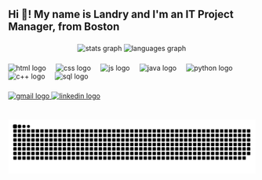 <h2 align="left">Hi 👋! My name is Landry and I'm an IT Project Manager, from Boston</h2>

###

<div align="center">
  <img src="https://github-readme-stats.vercel.app/api?username=landry21&hide_title=false&hide_rank=false&show_icons=true&include_all_commits=true&count_private=true&disable_animations=false&theme=dracula&locale=en&hide_border=false" height="150" alt="stats graph"  />
  <img src="https://github-readme-stats.vercel.app/api/top-langs?username=landry21&locale=en&hide_title=false&layout=compact&card_width=320&langs_count=5&theme=dracula&hide_border=false" height="150" alt="languages graph"  />
</div>

###

<!--<img align="right" height="150" src="https://i.imgflip.com/65efzo.gif"  />-->

###

<div align="left">
  <img src="https://cdn.jsdelivr.net/gh/landry21/landry21/Images/html.png" height="30" alt="html logo"  />
  <img width="12" />
  <img src="https://cdn.jsdelivr.net/gh/landry21/landry21/Images/CSS.png" height="30" alt="css logo"  />
  <img width="12" />
  <img src="https://cdn.jsdelivr.net/gh/landry21/landry21/Images/JS.png" height="30" alt="js logo"  />
  <img width="12" />
  <img src="https://cdn.jsdelivr.net/gh/landry21/landry21/Images/Jav.png" height="30" alt="java logo"  />
  <img width="12" />
  <img src="https://cdn.jsdelivr.net/gh/landry21/landry21/Images/Python.png" height="30" alt="python logo"  />
  <img width="12" />
  <img src="https://cdn.jsdelivr.net/gh/landry21/landry21/Images/C++.png" height="30" alt="c++ logo"  />
  <img width="12" />
  <img src="https://cdn.jsdelivr.net/gh/landry21/landry21/Images/sql.png" height="30" alt="sql logo"  />
</div>

###

<div align="left">
  <a href="mailto:benlandrysalomon@gmail.com">
    <img src="https://img.shields.io/static/v1?message=Gmail&logo=gmail&label=&color=D14836&logoColor=white&labelColor=&style=for-the-badge" height="35" alt="gmail logo"  />
  </a>
  <a href="https://www.linkedin.com/in/landry-benimana">
    <img src="https://img.shields.io/static/v1?message=LinkedIn&logo=linkedin&label=&color=0077B5&logoColor=white&labelColor=&style=for-the-badge" height="35" alt="linkedin logo" />
  </a>
</div>

###

<br clear="both">

<img src="https://raw.githubusercontent.com/landry21/landry21/output/snake.svg" alt="Snake animation" />

###
